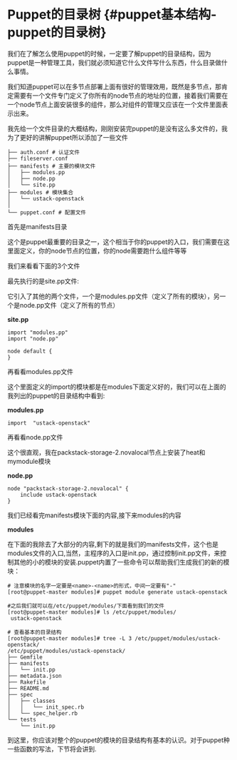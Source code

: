 # Puppet的目录树 {#puppet基本结构-puppet的目录树}

我们在了解怎么使用puppet的时候，一定要了解puppet的目录结构，因为puppet是一种管理工具，我们就必须知道它什么文件写什么东西，什么目录做什么事情。

我们知道puppet可以在多节点部署上面有很好的管理效用，既然是多节点，那肯定需要有一个文件专门定义了你所有的node节点的地址的位置，接着我们需要在一个node节点上面安装很多的组件，那么对组件的管理又应该在一个文件里面表示出来。

我先给一个文件目录的大概结构，刚刚安装完puppet的是没有这么多文件的，我为了更好的讲解puppet所以添加了一些文件

```
├── auth.conf # 认证文件
├── fileserver.conf 
├── manifests # 主要的模块文件
│   ├── modules.pp
│   ├── node.pp
│   └── site.pp
├── modules # 模块集合
│   └── ustack-openstack
│   
└── puppet.conf # 配置文件
```

首先是manifests目录

这个是puppet最重要的目录之一，这个相当于你的puppet的入口，我们需要在这里面定义，你的node节点的位置，你的node需要跑什么组件等等

我们来看看下面的3个文件

最先执行的是site.pp文件:

它引入了其他的两个文件，一个是modules.pp文件（定义了所有的模块），另一个是node.pp文件（定义了所有的节点）

**site.pp**

```
import "modules.pp"
import "node.pp"

node default {
}
```

再看看modules.pp文件

这个里面定义的import的模块都是在modules下面定义好的，我们可以在上面的我列出的puppet的目录结构中看到:

**modules.pp**

```
import  "ustack-openstack"
```

再看看node.pp文件

这个很直观，我在packstack-storage-2.novalocal节点上安装了heat和mymodule模块

**node.pp**

```
node "packstack-storage-2.novalocal" {
    include ustack-openstack
}
```

我们已经看完manifests模块下面的内容,接下来modules的内容

**modules**

在下面的我除去了大部分的内容,剩下的就是我们的manifests文件，这个也是modules文件的入口,当然，主程序的入口是init.pp，通过控制init.pp文件，来控制其他的小的模块的安装.puppet内置了一些命令可以帮助我们生成我们的新的模块：

```
# 注意模块的名字一定要是<name>-<name>的形式，中间一定要有"-"
[root@puppet-master modules]# puppet module generate ustack-openstack

#之后我们就可以在/etc/puppet/modules/下面看到我们的文件
[root@puppet-master modules]# ls /etc/puppet/modules/
 ustack-openstack

# 查看基本的目录结构
[root@puppet-master modules]# tree -L 3 /etc/puppet/modules/ustack-openstack/
/etc/puppet/modules/ustack-openstack/
├── Gemfile
├── manifests
│   └── init.pp
├── metadata.json
├── Rakefile
├── README.md
├── spec
│   ├── classes
│   │   └── init_spec.rb
│   └── spec_helper.rb
└── tests
    └── init.pp
```

到这里，你应该对整个的puppet的模块的目录结构有基本的认识。对于puppet种一些函数的写法，下节将会讲到.

